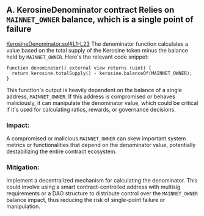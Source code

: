 ## A. KerosineDenominator contract Relies on `MAINNET_OWNER` balance, which is a single point of failure
[KerosineDenominator.sol#L1-L23](https://github.com/code-423n4/2024-04-dyad/blob/cd48c684a58158de444b24854ffd8f07d046c31b/src/staking/KerosineDenominator.sol#L1-L23)
The denominator function calculates a value based on the total supply of the Kerosine token minus the balance held by `MAINNET_OWNER`. Here's the relevant code snippet:
```solidity
function denominator() external view returns (uint) {
  return kerosine.totalSupply() - kerosine.balanceOf(MAINNET_OWNER);
}
```
This function's output is heavily dependent on the balance of a single address, `MAINNET_OWNER`. If this address is compromised or behaves maliciously, it can manipulate the denominator value, which could be critical if it's used for calculating ratios, rewards, or governance decisions.
### Impact:
 A compromised or malicious `MAINNET_OWNER` can skew important system metrics or functionalities that depend on the denominator value, potentially destabilizing the entire contract ecosystem.

### Mitigation: 
Implement a decentralized mechanism for calculating the denominator. This could involve using a smart contract-controlled address with multisig requirements or a DAO structure to distribute control over the `MAINNET_OWNER` balance impact, thus reducing the risk of single-point failure or manipulation.